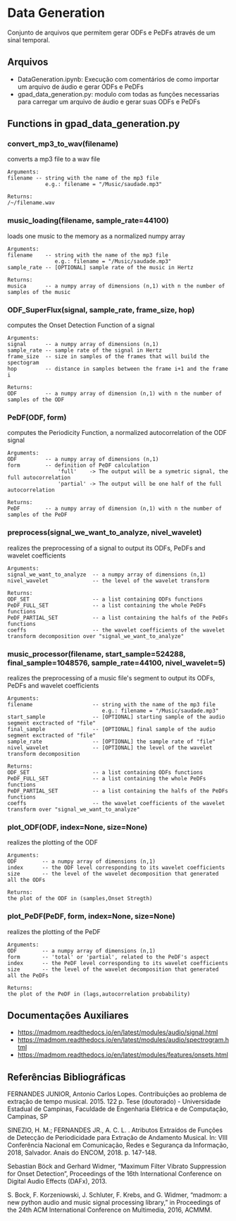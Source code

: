 # Data Generation

Conjunto de arquivos que permitem gerar ODFs e PeDFs através de um sinal temporal.

## Arquivos

 - DataGeneration.ipynb: Execução com comentários de como importar um arquivo de áudio e gerar ODFs e PeDFs
 - gpad_data_generation.py: modulo com todas as funções necessarias para carregar um arquivo de áudio e gerar suas ODFs e PeDFs

## Functions in gpad_data_generation.py

### convert_mp3_to_wav(filename)
converts a mp3 file to a wav file
    
    Arguments:
    filename -- string with the name of the mp3 file
                e.g.: filename = "/Music/saudade.mp3"
    
    Returns: 
    /~/filename.wav


### music_loading(filename, sample_rate=44100)
   loads one music to the memory as a normalized numpy array
    
    Arguments:
    filename    -- string with the name of the mp3 file
                   e.g.: filename = "/Music/saudade.mp3"
    sample_rate -- [OPTIONAL] sample rate of the music in Hertz
    
    Returns: 
    musica      -- a numpy array of dimensions (n,1) with n the number of samples of the music

### ODF_SuperFlux(signal, sample_rate, frame_size, hop)
computes the Onset Detection Function of a signal
    
    Arguments:
    signal      -- a numpy array of dimensions (n,1)
    sample_rate -- sample rate of the signal in Hertz
    frame_size  -- size in samples of the frames that will build the spectogram
    hop         -- distance in samples between the frame i+1 and the frame i
    
    Returns: 
    ODF         -- a numpy array of dimension (n,1) with n the number of samples of the ODF

### PeDF(ODF, form)
computes the Periodicity Function, a normalized autocorrelation of the ODF signal
    
    Arguments:
    ODF         -- a numpy array of dimensions (n,1)
    form        -- definition of PeDF calculation
                    'full'    -> The output will be a symetric signal, the full autocorrelation
                    'partial' -> The output will be one half of the full autocorrelation
    
    Returns: 
    PeDF        -- a numpy array of dimension (n,1) with n the number of samples of the PeDF

### preprocess(signal_we_want_to_analyze, nivel_wavelet)
realizes the preprocessing of a signal to output its ODFs, PeDFs and wavelet coefficients
    
    Arguments:
    signal_we_want_to_analyze  -- a numpy array of dimensions (n,1)
    nivel_wavelet              -- the level of the wavelet transform
    
    Returns: 
    ODF_SET                    -- a list containing ODFs functions
    PeDF_FULL_SET              -- a list containing the whole PeDFs functions
    PeDF_PARTIAL_SET           -- a list containing the halfs of the PeDFs functions
    coeffs                     -- the wavelet coefficients of the wavelet transform decomposition over "signal_we_want_to_analyze"

### music_processor(filename, start_sample=524288, final_sample=1048576, sample_rate=44100, nivel_wavelet=5)
realizes the preprocessing of a music file's segment to output its ODFs, PeDFs and wavelet coefficients
    
    Arguments:
    filename                   -- string with the name of the mp3 file
                                  e.g.: filename = "/Music/saudade.mp3"
    start_sample               -- [OPTIONAL] starting sample of the audio segment exctracted of "file"
    final_sample               -- [OPTIONAL] final sample of the audio segment exctracted of "file"
    sample_rate                -- [OPTIONAL] the sample rate of "file"
    nivel_wavelet              -- [OPTIONAL] the level of the wavelet transform decomposition
    
    Returns: 
    ODF_SET                    -- a list containing ODFs functions
    PeDF_FULL_SET              -- a list containing the whole PeDFs functions
    PeDF_PARTIAL_SET           -- a list containing the halfs of the PeDFs functions
    coeffs                     -- the wavelet coefficients of the wavelet transform over "signal_we_want_to_analyze"

### plot_ODF(ODF, index=None, size=None)
realizes the plotting of the ODF
    
    Arguments:
    ODF        -- a numpy array of dimensions (n,1)
    index      -- the ODF level corresponding to its wavelet coefficients
    size       -- the level of the wavelet decomposition that generated all the ODFs
    
    Returns: 
    the plot of the ODF in (samples,Onset Stregth)

### plot_PeDF(PeDF, form, index=None, size=None)
realizes the plotting of the PeDF
    
    Arguments:
    ODF        -- a numpy array of dimensions (n,1)
    form       -- 'total' or 'partial', related to the PeDF's aspect
    index      -- the PeDF level corresponding to its wavelet coefficients
    size       -- the level of the wavelet decomposition that generated all the PeDFs
    
    Returns: 
    the plot of the PeDF in (lags,autocorrelation probability)

## Documentações Auxiliares
 - https://madmom.readthedocs.io/en/latest/modules/audio/signal.html
 - https://madmom.readthedocs.io/en/latest/modules/audio/spectrogram.html
 - https://madmom.readthedocs.io/en/latest/modules/features/onsets.html

## Referências Bibliográficas

FERNANDES JUNIOR, Antonio Carlos Lopes. Contribuições ao problema de extração de tempo musical. 2015. 122 p. Tese (doutorado) - Universidade Estadual de Campinas, Faculdade de Engenharia Elétrica e de Computação, Campinas, SP

SINEZIO, H. M.; FERNANDES JR., A. C. L. . Atributos Extraídos de Funções de Detecção de Periodicidade para Extração de Andamento Musical. In: VIII Conferência Nacional em Comunicação, Redes e Segurança da Informação, 2018, Salvador. Anais do ENCOM, 2018. p. 147-148.

Sebastian Böck and Gerhard Widmer, “Maximum Filter Vibrato Suppression for Onset Detection”, Proceedings of the 16th International Conference on Digital Audio Effects (DAFx), 2013.

S. Bock, F. Korzeniowski, J. Schluter, F. Krebs, and G. Widmer,  “madmom:  a new python audio and music signal processing library,”  in Proceedings of the 24th ACM International Conference on Multimedia, 2016, ACMMM.
